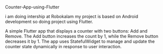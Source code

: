 Counter-App-using-Flutter


i am doing intership at Robokalam my project is based on Android development so doing project using Flutter.

A simple Flutter app that displays a counter with two buttons: Add and Remove. The Add button increases the count by 1, while the Remove button decreases it by 1. The app uses StatefulWidget to manage and update the counter state dynamically in response to user interaction.

